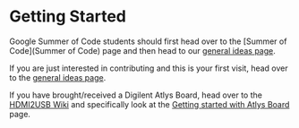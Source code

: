 
# Getting Started

Google Summer of Code students should first head over to the [Summer of Code](Summer of Code) page and then head to our [general ideas page](Ideas-Page).

If you are just interested in contributing and this is your first visit, head over to the [general ideas page](Ideas-Page).

If you have brought/received a Digilent Atlys Board, head over to the [HDMI2USB Wiki](https://github.com/timvideos/HDMI2USB/wiki) and specifically look at the [Getting started with Atlys Board](https://github.com/timvideos/HDMI2USB/wiki/Getting-Started-with-an-Atlys-Board) page.